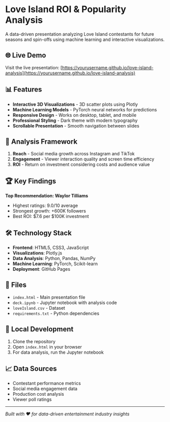 # Love Island ROI & Popularity Analysis

A data-driven presentation analyzing Love Island contestants for future seasons and spin-offs using machine learning and interactive visualizations.

## 🌐 Live Demo

Visit the live presentation: [https://yourusername.github.io/love-island-analysis](https://yourusername.github.io/love-island-analysis)

## 📊 Features

- **Interactive 3D Visualizations** - 3D scatter plots using Plotly
- **Machine Learning Models** - PyTorch neural networks for predictions
- **Responsive Design** - Works on desktop, tablet, and mobile
- **Professional Styling** - Dark theme with modern typography
- **Scrollable Presentation** - Smooth navigation between slides

## 🎯 Analysis Framework

1. **Reach** - Social media growth across Instagram and TikTok
2. **Engagement** - Viewer interaction quality and screen time efficiency  
3. **ROI** - Return on investment considering costs and audience value

## 🏆 Key Findings

**Top Recommendation: Waylor Tilliams**
- Highest ratings: 9.0/10 average
- Strongest growth: +600K followers
- Best ROI: $7.6 per $100K investment

## 🛠️ Technology Stack

- **Frontend**: HTML5, CSS3, JavaScript
- **Visualizations**: Plotly.js
- **Data Analysis**: Python, Pandas, NumPy
- **Machine Learning**: PyTorch, Scikit-learn
- **Deployment**: GitHub Pages

## 📁 Files

- `index.html` - Main presentation file
- `deck.ipynb` - Jupyter notebook with analysis code
- `loveIsland.csv` - Dataset
- `requirements.txt` - Python dependencies

## 🚀 Local Development

1. Clone the repository
2. Open `index.html` in your browser
3. For data analysis, run the Jupyter notebook

## 📈 Data Sources

- Contestant performance metrics
- Social media engagement data
- Production cost analysis
- Viewer poll ratings

---

*Built with ❤️ for data-driven entertainment industry insights*